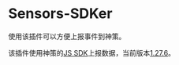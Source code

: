# Sensors-SDKer

使用该插件可以方便上报事件到神策。

该插件使用神策的[JS SDK](https://github.com/sensorsdata/sa-sdk-javascript)上报数据，当前版本[1.27.6](https://www.npmjs.com/package/sa-sdk-javascript/v/1.27.6)。
